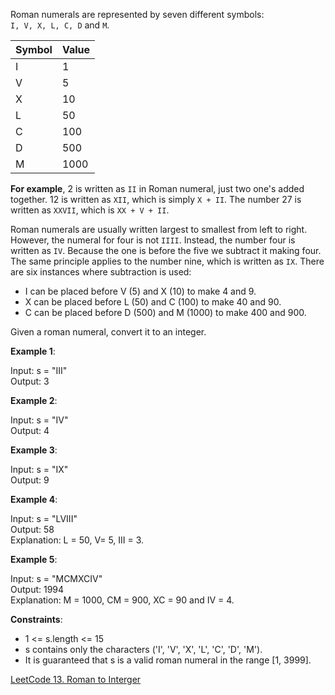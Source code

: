 Roman numerals are represented by seven different symbols:<br>`I, V, X, L, C, D` and `M`.

Symbol|Value
---|---
I|1
V|5
X|10
L|50
C|100
D|500
M|1000
**For example**, 2 is written as `II` in Roman numeral, just two one's added together. 12 is written as `XII`, which is simply `X + II`. The number 27 is written as `XXVII`, which is `XX + V + II`.

Roman numerals are usually written largest to smallest from left to right. However, the numeral for four is not `IIII`. Instead, the number four is written as `IV`. Because the one is before the five we subtract it making four. The same principle applies to the number nine, which is written as `IX`. There are six instances where subtraction is used:

- I can be placed before V (5) and X (10) to make 4 and 9. 
- X can be placed before L (50) and C (100) to make 40 and 90. 
- C can be placed before D (500) and M (1000) to make 400 and 900.

Given a roman numeral, convert it to an integer.

**Example 1**:

Input: s = "III"<br>
Output: 3

**Example 2**:

Input: s = "IV"<br>
Output: 4

**Example 3**:

Input: s = "IX"<br>
Output: 9

**Example 4**:

Input: s = "LVIII"<br>
Output: 58<br>
Explanation: L = 50, V= 5, III = 3.

**Example 5**:

Input: s = "MCMXCIV"<br>
Output: 1994<br>
Explanation: M = 1000, CM = 900, XC = 90 and IV = 4.

**Constraints**:

- 1 <= s.length <= 15
- s contains only the characters ('I', 'V', 'X', 'L', 'C', 'D', 'M').
- It is guaranteed that s is a valid roman numeral in the range [1, 3999].

[LeetCode 13. Roman to Interger](https://leetcode.com/problems/roman-to-integer/)